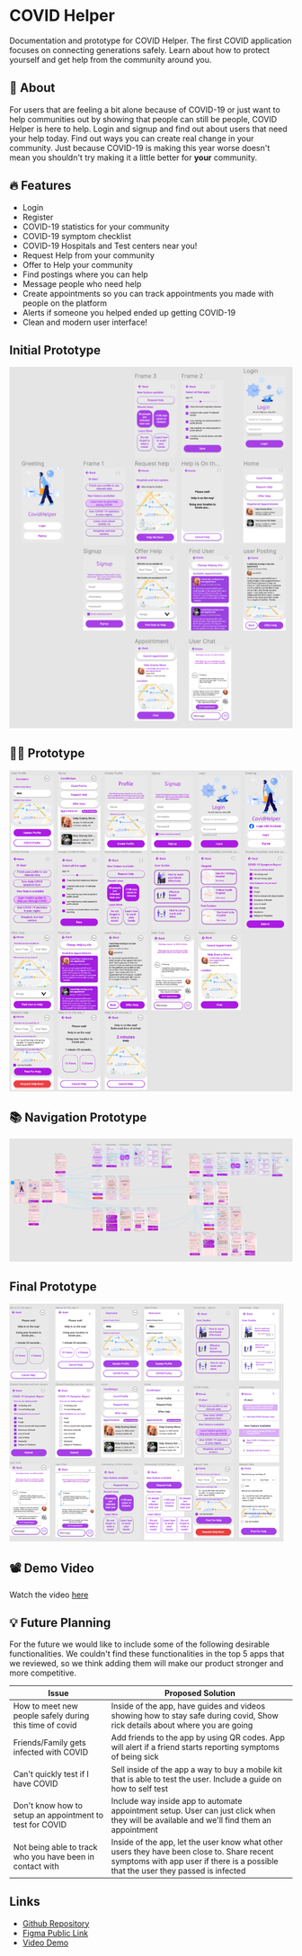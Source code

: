 # COVID Helper

Documentation and prototype for COVID Helper. The first COVID application focuses
on connecting generations safely. Learn about how to protect yourself and get
help from the community around you.

## :thinking: About

For users that are feeling a bit alone because of COVID-19 or just want to help
communities out by showing that people can still be people, COVID Helper is here
to help. Login and signup and find out about users that need your help today. Find
out ways you can create real change in your community. Just because COVID-19
is making this year worse doesn't mean you shouldn't try making it a little better
for **your** community.

## :fire: Features

- Login
- Register
- COVID-19 statistics for your community
- COVID-19 symptom checklist
- COVID-19 Hospitals and Test centers near you!
- Request Help from your community
- Offer to Help your community
- Find postings where you can help
- Message people who need help
- Create appointments so you can track appointments you made with people on the platform
- Alerts if someone you helped ended up getting COVID-19
- Clean and modern user interface!

## Initial Prototype

![Init](./initial-prototype.png)

## :woman_artist: Prototype

![Design Mockup](./prototype.png)

## :books: Navigation Prototype

![Navigation Mockup](./navigation.png)

## Final Prototype

![Final Prototype](./FinalPrototype.png)

## :film_projector: Demo Video

Watch the video [here](https://drive.google.com/file/d/1BYEm3-6xoUA5CvusBwUzt2G0cXLwGHd8/view?usp=sharing)

## :bulb: Future Planning

For the future we would like to include some of the following desirable
functionalities. We couldn't find these functionalities in the top 5 apps
that we reviewed, so we think adding them will make our product stronger and
more competitive.

| Issue                                                     | Proposed Solution                                                                                                                                                               |
| --------------------------------------------------------- | ------------------------------------------------------------------------------------------------------------------------------------------------------------------------------- |
| How to meet new people safely during this time of covid   | Inside of the app, have guides and videos showing how to stay safe during covid, Show rick details about where you are going                                                    |
| Friends/Family gets infected with COVID                   | Add friends to the app by using QR codes. App will alert if a friend starts reporting symptoms of being sick                                                                    |
| Can't quickly test if I have COVID                        | Sell inside of the app a way to buy a mobile kit that is able to test the user. Include a guide on how to self test                                                             |
| Don't know how to setup an appointment to test for COVID  | Include way inside app to automate appointment setup. User can just click when they will be available and we'll find them an appointment                                        |
| Not being able to track who you have been in contact with | Inside of the app, let the user know what other users they have been close to. Share recent symptoms with app user if there is a possible that the user they passed is infected |

## Links

- [Github Repository](https://github.com/AlecDivito/School-HCI-Assignment)
- [Figma Public Link](https://www.figma.com/file/kxxj9MPMZY5q2lOYhf8dct/HelpQuester?node-id=0%3A1)
- [Video Demo](https://drive.google.com/file/d/1BYEm3-6xoUA5CvusBwUzt2G0cXLwGHd8/view?usp=sharing)
